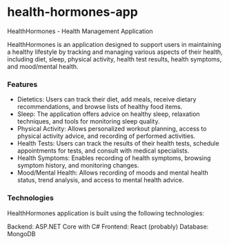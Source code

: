 # health-hormones-app
HealthHormones - Health Management Application

HealthHormones is an application designed to support users in maintaining a healthy lifestyle by tracking and managing various aspects of their health, including diet, sleep, physical activity, health test results, health symptoms, and mood/mental health.

### Features
- Dietetics: Users can track their diet, add meals, receive dietary recommendations, and browse lists of healthy food items.
- Sleep: The application offers advice on healthy sleep, relaxation techniques, and tools for monitoring sleep quality.
- Physical Activity: Allows personalized workout planning, access to physical activity advice, and recording of performed activities.
- Health Tests: Users can track the results of their health tests, schedule appointments for tests, and consult with medical specialists.
- Health Symptoms: Enables recording of health symptoms, browsing symptom history, and monitoring changes.
- Mood/Mental Health: Allows recording of moods and mental health status, trend analysis, and access to mental health advice.
### Technologies
HealthHormones application is built using the following technologies:

Backend: ASP.NET Core with C#
Frontend: React (probably)
Database: MongoDB
